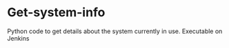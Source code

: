 # Get-system-info
Python code to get details about the system currently in use. Executable on Jenkins
